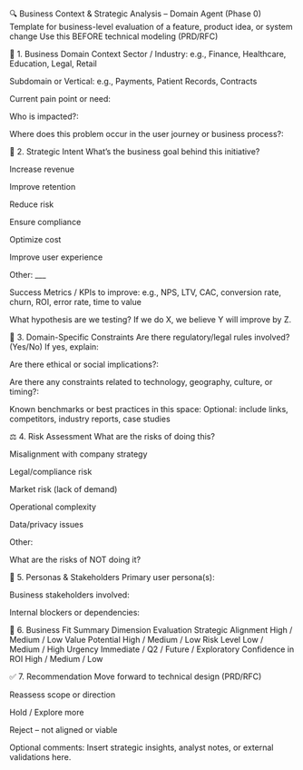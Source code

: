 🔍 Business Context & Strategic Analysis – Domain Agent (Phase 0)
Template for business-level evaluation of a feature, product idea, or system change
Use this BEFORE technical modeling (PRD/RFC)

🧠 1. Business Domain Context
Sector / Industry:
e.g., Finance, Healthcare, Education, Legal, Retail

Subdomain or Vertical:
e.g., Payments, Patient Records, Contracts

Current pain point or need:

Who is impacted?:

Where does this problem occur in the user journey or business process?:

🎯 2. Strategic Intent
What’s the business goal behind this initiative?

 Increase revenue

 Improve retention

 Reduce risk

 Ensure compliance

 Optimize cost

 Improve user experience

 Other: ___

Success Metrics / KPIs to improve:
e.g., NPS, LTV, CAC, conversion rate, churn, ROI, error rate, time to value

What hypothesis are we testing?
If we do X, we believe Y will improve by Z.

🔬 3. Domain-Specific Constraints
Are there regulatory/legal rules involved? (Yes/No)
If yes, explain:

Are there ethical or social implications?:

Are there any constraints related to technology, geography, culture, or timing?:

Known benchmarks or best practices in this space:
Optional: include links, competitors, industry reports, case studies

⚖️ 4. Risk Assessment
What are the risks of doing this?

 Misalignment with company strategy

 Legal/compliance risk

 Market risk (lack of demand)

 Operational complexity

 Data/privacy issues

 Other:

What are the risks of NOT doing it?

👤 5. Personas & Stakeholders
Primary user persona(s):

Business stakeholders involved:

Internal blockers or dependencies:

🧩 6. Business Fit Summary
Dimension	Evaluation
Strategic Alignment	High / Medium / Low
Value Potential	High / Medium / Low
Risk Level	Low / Medium / High
Urgency	Immediate / Q2 / Future / Exploratory
Confidence in ROI	High / Medium / Low

✅ 7. Recommendation
 Move forward to technical design (PRD/RFC)

 Reassess scope or direction

 Hold / Explore more

 Reject – not aligned or viable

Optional comments:
Insert strategic insights, analyst notes, or external validations here.
